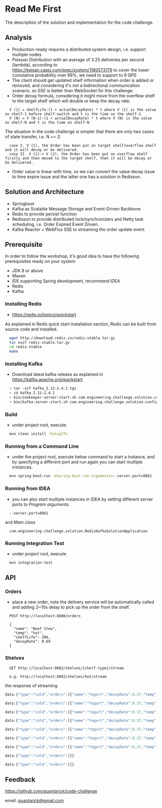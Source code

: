 # Read Me First

The description of the solution and implementation for the code challenge.

## Analysis

* Production-ready requires a distributed system design, i.e. support multiple nodes
* Poisson Distribution with an average of 3.25 deliveries per second (lambda), according to https://keisan.casio.com/exec/system/1180573179 to cover the lower cumulative probability over 99%, we need to support to 9 QPS
* The client should get updated shelf information when order is added or removed, and considering it's not a bidirectional communication scenario, so SSE is better than WebSocket for this challenge.
* Order decay formula, considering it might move from the overflow shelf to the target shelf which will double or keep the decay rate:

```properties
  V (1) = ShelfLife-(1 + actualDecayRate) * t where V (1) is the value on shelf-1 before shelf-switch and t is the time on the shelf-1
  V (N) = V (N-1)-(1 + actualDecayRate) * t where V (N) is the value on shelf-N and t is the time on shelf-N
```
  The situation in the code challenge is simpler that there are only two cases of state transfer, i.e. N <= 2:

```properties
  case I. V (1), the Order has been put on target shelf/overflow shelf and it will decay or be delivered.
  case II. V (1)-> V (2), the Order has been put on overflow shelf firstly and then moved to the target shelf, then it will be decay or be delivered.
```
* Order value is linear with time, so we can convert the value decay issue to time expire issue and the latter one has a solution in Redisson.

## Solution and Architecture

* Springboot
* Kafka as Scalable Message Storage and Event-Driven Backbone
* Redis to provide persist function
* Redisson to provide distributed lock/synchronizers and Netty task scheduling, i.e. Order Expired Event Driven.
* Kafka Reactor + WebFlux SSE to streaming the order update event


## Prerequisite
In order to follow the workshop, it's good idea to have the following prerequisites ready on your system

* JDK 8 or above
* Maven
* IDE supporting Spring development, recommend IDEA
* Redis
* Kafka

### Installing Redis
* https://redis.io/topics/quickstart

As explained in Redis quick start installation section, Redis can be built from source code and installed.

```sh
  wget http://download.redis.io/redis-stable.tar.gz
  tar xvzf redis-stable.tar.gz
  cd redis-stable
  make
```

### Installing Kafka
* Download latest kafka release as explained in https://kafka.apache.org/quickstart

```sh
  > tar -xzf kafka_2.12-2.4.1.tgz
  > cd kafka_2.12-2.4.1
  > bin/zookeeper-server-start.sh com.engineering.challenge.solution.config/zookeeper.properties
  > bin/kafka-server-start.sh com.engineering.challenge.solution.config/server.properties
```

### Build
* under project root, execute

```sh
  mvn clean install -DskipITs
```

### Running from a Command Line
* under the project root, execute below command to start a instance, and by specifying a different port and run again you can start multiple instances.

```sh
  mvn spring-boot:run -Dspring-boot.run.arguments=--server.port=8081
```

### Running from IDEA
* you can also start multiple instances in IDEA by setting different server ports to *Program arguments*.
```properties
  --server.port=8081
```
and *Main class*
```properties
  com.engineering.challenge.solution.RedisKafkaSolutionApplication
```

### Running Integration Test
* under project root, execute

```sh
  mvn integration-test
```

## API

### Orders
* place a new order, note the delivery service will be automatically called and adding 2~10s delay to pick up the order from the shelf.

```properties
  POST http://localhost:8080/orders

  {
    "name": "Beef Stew",
    "temp": "hot",
    "shelfLife": 206,
    "decayRate": 0.69
  }
```

### Shelves

```properties
  GET http://localhost:8082/shelves/{shelf-type}/stream

  e.g. http://localhost:8082/shelves/hot/stream
```
the response of streaming

```js
data:{"type":"cold","orders":[{"name":"Yogurt","decayRate":0.37,"temp":"cold","shelfLife":263.0,"normalizedValue":0.8647148288973384},{"name":"Cobb Salad","decayRate":0.19,"temp":"cold","shelfLife":269.0,"normalizedValue":0.889182156133829},{"name":"Coke","decayRate":0.25,"temp":"cold","shelfLife":240.0,"normalizedValue":0.8697916666666666},{"name":"Cottage Cheese","decayRate":0.22,"temp":"cold","shelfLife":251.0,"normalizedValue":0.8749003984063745},{"name":"Acai Bowl","decayRate":0.3,"temp":"cold","shelfLife":249.0,"normalizedValue":0.8666666666666667}]}

data:{"type":"cold","orders":[{"name":"Yogurt","decayRate":0.37,"temp":"cold","shelfLife":263.0,"normalizedValue":0.8126235741444868},{"name":"Cobb Salad","decayRate":0.19,"temp":"cold","shelfLife":269.0,"normalizedValue":0.8449442379182156},{"name":"Coke","decayRate":0.25,"temp":"cold","shelfLife":240.0,"normalizedValue":0.8177083333333334},{"name":"Acai Bowl","decayRate":0.3,"temp":"cold","shelfLife":249.0,"normalizedValue":0.8144578313253013}]}

data:{"type":"cold","orders":[{"name":"Yogurt","decayRate":0.37,"temp":"cold","shelfLife":263.0,"normalizedValue":0.760532319391635},{"name":"Cobb Salad","decayRate":0.19,"temp":"cold","shelfLife":269.0,"normalizedValue":0.8007063197026022},{"name":"Acai Bowl","decayRate":0.3,"temp":"cold","shelfLife":249.0,"normalizedValue":0.7622489959839358}]}

data:{"type":"cold","orders":[{"name":"Yogurt","decayRate":0.37,"temp":"cold","shelfLife":263.0,"normalizedValue":0.7084410646387833},{"name":"Cobb Salad","decayRate":0.19,"temp":"cold","shelfLife":269.0,"normalizedValue":0.7564684014869888},{"name":"Acai Bowl","decayRate":0.3,"temp":"cold","shelfLife":249.0,"normalizedValue":0.7100401606425704}]}

data:{"type":"cold","orders":[{"name":"Yogurt","decayRate":0.37,"temp":"cold","shelfLife":263.0,"normalizedValue":0.6563498098859316},{"name":"Acai Bowl","decayRate":0.3,"temp":"cold","shelfLife":249.0,"normalizedValue":0.6578313253012049}]}

data:{"type":"cold","orders":[{"name":"Yogurt","decayRate":0.37,"temp":"cold","shelfLife":263.0,"normalizedValue":0.6042585551330799},{"name":"Acai Bowl","decayRate":0.3,"temp":"cold","shelfLife":249.0,"normalizedValue":0.6056224899598394}]}

data:{"type":"cold","orders":[{"name":"Yogurt","decayRate":0.37,"temp":"cold","shelfLife":263.0,"normalizedValue":0.5521673003802281},{"name":"Acai Bowl","decayRate":0.3,"temp":"cold","shelfLife":249.0,"normalizedValue":0.5534136546184739}]}

data:{"type":"cold","orders":[]}

data:{"type":"cold","orders":[]}

```

## Feedback

https://github.com/quantarick/code-challenge

email: quantarick@gmail.com
